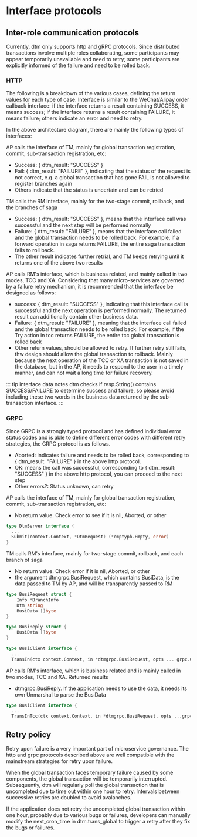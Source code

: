 # Interface protocols

## Inter-role communication protocols

Currently, dtm only supports http and gRPC protocols. 
Since distributed transactions involve multiple roles collaborating, some participants may appear temporarily unavailable and need to retry; some participants are explicitly informed of the failure and need to be rolled back.

### HTTP

The following is a breakdown of the various cases, defining the return values for each type of case. 
Interface is similar to the WeChat/Alipay order callback interface: if the interface returns a result containing SUCCESS, it means success; if the interface returns a result containing FAILURE, it means failure; others indicate an error and need to retry.

In the above architecture diagram, there are mainly the following types of interfaces:

AP calls the interface of TM, mainly for global transaction registration, commit, sub-transaction registration, etc:
  - Success: { dtm_result: "SUCCESS" }
  - Fail: { dtm_result: "FAILURE" }, indicating that the status of the request is not correct, e.g. a global transaction that has gone FAIL is not allowed to register branches again
  - Others indicate that the status is uncertain and can be retried

TM calls the RM interface, mainly for the two-stage commit, rollback, and the branches of saga
  - Success: { dtm_result: "SUCCESS" }, means that the interface call was successful and the next step will be performed normally
  - Failure: { dtm_result: "FAILURE" }, means that the interface call failed and the global transaction needs to be rolled back. For example, if a forward operation in saga returns FAILURE, the entire saga transaction fails to roll back.
  - The other result indicates further retrial, and TM keeps retrying until it returns one of the above two results

AP calls RM's interface, which is business related, and mainly called in two modes, TCC and XA. 
Considering that many micro-services are governed by a failure retry mechanism, it is recommended that the interface be designed as follows:
  - success: { dtm_result: "SUCCESS" }, indicating that this interface call is successful and the next operation is performed normally. 
    The returned result can additionally contain other business data.
  - Failure: { dtm_result: "FAILURE" }, meaning that the interface call failed and the global transaction needs to be rolled back. 
    For example, if the Try action in tcc returns FAILURE, the entire tcc global transaction is rolled back
  - Other return values, should be allowed to retry.
    If further retry still fails, thw design should allow the global transaction to rollback. 
    Mainly because the next operation of the TCC or XA transaction is not saved in the database, but in the AP, it needs to respond to the user in a timely manner, and can not wait a long time for failure recovery.

::: tip interface data notes
dtm checks if resp.String() contains SUCCESS/FAILURE to determine success and failure, so please avoid including these two words in the business data returned by the sub-transaction interface.
:::

### GRPC

Since GRPC is a strongly typed protocol and has defined individual error status codes and is able to define different error codes with different retry strategies, the GRPC protocol is as follows.
- Aborted: indicates failure and needs to be rolled back, corresponding to { dtm_result: "FAILURE" } in the above http protocol.
- OK: means the call was successful, corresponding to { dtm_result: "SUCCESS" } in the above http protocol, you can proceed to the next step
- Other errors?: Status unknown, can retry

AP calls the interface of TM, mainly for global transaction registration, commit, sub-transaction registration, etc:
- No return value.
  Check error to see if it is nil, Aborted, or other

``` go
type DtmServer interface {
  ...
  Submit(context.Context, *DtmRequest) (*emptypb.Empty, error)
}
```

TM calls RM's interface, mainly for two-stage commit, rollback, and each branch of saga
- No return value.
  Check error if it is nil, Aborted, or other
- the argument dtmgrpc.BusiRequest, which contains BusiData, is the data passed to TM by AP, and will be transparently passed to RM
``` go
type BusiRequest struct {
	Info *BranchInfo
	Dtm string
	BusiData []byte
}

type BusiReply struct {
	BusiData []byte
}

type BusiClient interface {
  ...
  TransIn(ctx context.Context, in *dtmgrpc.BusiRequest, opts ... grpc.CallOption) (*emptypb.BusiReply, error)
```

AP calls RM's interface, which is business related and is mainly called in two modes, TCC and XA. Returned results

- dtmgrpc.BusiReply. If the application needs to use the data, it needs its own Unmarshal to parse the BusiData

``` go
type BusiClient interface {
  ...
  TransInTcc(ctx context.Context, in *dtmgrpc.BusiRequest, opts ...grpc.CallOption) (*dtmgrpc.BusiReply, error)
```

## Retry policy

Retry upon failure is a very important part of microservice governance.
The http and grpc protocols described above are well compatible with the mainstream strategies for retry upon failure.

When the global transaction faces temporary failure caused by some components, the global transaction will be temporarily interrupted.
Subsequently, dtm will regularly poll the global transaction that is uncompleted due to time out within one hour to retry. Intervals between successive retries are doubled to avoid avalanches.

If the application does not retry the uncompleted global transaction within one hour, probably due to various bugs or failures, developers can manually modify the next_cron_time in dtm.trans_global to trigger a retry after they fix the bugs or failures.

